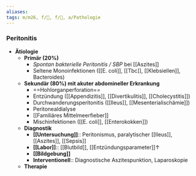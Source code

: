 ```yaml
---
aliases: 
tags: m/m26, f/💩, f/🦠, a/Pathologie
---
```

### Peritonitis
- **Ätiologie**
	- **Primär (20%)**
		- *Spontan bakterielle Peritonitis / SBP* bei [[Aszites]]
		- Seltene Monoinfektionen ([[E. coli]], [[Tbc]], [[Klebsiellen]], Bacteroides)
	- **Sekundär (80%) mit akuter abdomineller Erkrankung**
		- ==Hohlorganperforation==
		- Entzündung ([[Appendizitis]], [[Divertikulitis]], [[Cholecystitis]])
		- Durchwanderungsperitonitis ([[Ileus]], [[Mesenterialischämie]])
		- Peritonealdialyse
		- [[Familiäres Mittelmeerfieber]]
		- Mischinfektionen ([[E. coli]], [[Enterokokken]])
	- **Diagnostik**
		- **[[Untersuchung]]**:: Peritonismus, paralytischer [[Ileus]], [[Aszites]], [[Sepsis]]
		- **[[Labor]]**:: [[Blutbild]], [[Entzündungsparameter]]↑
		- **[[Bildgebung]]**
		- **Interventionell**:: Diagnostische Aszitespunktion, Laparoskopie
	- **Therapie**